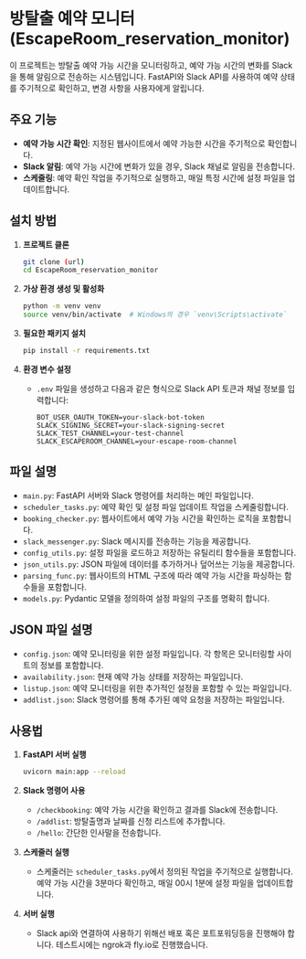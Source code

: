 # 방탈출 예약 모니터 (EscapeRoom_reservation_monitor)

이 프로젝트는 방탈출 예약 가능 시간을 모니터링하고, 예약 가능 시간의 변화를 Slack을 통해 알림으로 전송하는 시스템입니다. FastAPI와 Slack API를 사용하여 예약 상태를 주기적으로 확인하고, 변경 사항을 사용자에게 알립니다.

## 주요 기능

- **예약 가능 시간 확인**: 지정된 웹사이트에서 예약 가능한 시간을 주기적으로 확인합니다.
- **Slack 알림**: 예약 가능 시간에 변화가 있을 경우, Slack 채널로 알림을 전송합니다.
- **스케줄링**: 예약 확인 작업을 주기적으로 실행하고, 매일 특정 시간에 설정 파일을 업데이트합니다.

## 설치 방법

1. **프로젝트 클론**
   ```bash
   git clone (url)
   cd EscapeRoom_reservation_monitor
   ```

2. **가상 환경 생성 및 활성화**
   ```bash
   python -m venv venv
   source venv/bin/activate  # Windows의 경우 `venv\Scripts\activate`
   ```

3. **필요한 패키지 설치**
   ```bash
   pip install -r requirements.txt
   ```

4. **환경 변수 설정**
   - `.env` 파일을 생성하고 다음과 같은 형식으로 Slack API 토큰과 채널 정보를 입력합니다:
     ```
     BOT_USER_OAUTH_TOKEN=your-slack-bot-token
     SLACK_SIGNING_SECRET=your-slack-signing-secret
     SLACK_TEST_CHANNEL=your-test-channel
     SLACK_ESCAPEROOM_CHANNEL=your-escape-room-channel
     ```
## 파일 설명

- `main.py`: FastAPI 서버와 Slack 명령어를 처리하는 메인 파일입니다.
- `scheduler_tasks.py`: 예약 확인 및 설정 파일 업데이트 작업을 스케줄링합니다.
- `booking_checker.py`: 웹사이트에서 예약 가능 시간을 확인하는 로직을 포함합니다.
- `slack_messenger.py`: Slack 메시지를 전송하는 기능을 제공합니다.
- `config_utils.py`: 설정 파일을 로드하고 저장하는 유틸리티 함수들을 포함합니다.
- `json_utils.py`: JSON 파일에 데이터를 추가하거나 덮어쓰는 기능을 제공합니다.
- `parsing_func.py`: 웹사이트의 HTML 구조에 따라 예약 가능 시간을 파싱하는 함수들을 포함합니다.
- `models.py`: Pydantic 모델을 정의하여 설정 파일의 구조를 명확히 합니다.

## JSON 파일 설명 

- `config.json`: 예약 모니터링을 위한 설정 파일입니다. 각 항목은 모니터링할 사이트의 정보를 포함합니다.
- `availability.json`: 현재 예약 가능 상태를 저장하는 파일입니다.
- `listup.json`: 예약 모니터링을 위한 추가적인 설정을 포함할 수 있는 파일입니다.
- `addlist.json`: Slack 명령어를 통해 추가된 예약 요청을 저장하는 파일입니다.


## 사용법

1. **FastAPI 서버 실행**
   ```bash
   uvicorn main:app --reload
   ```

2. **Slack 명령어 사용**
   - `/checkbooking`: 예약 가능 시간을 확인하고 결과를 Slack에 전송합니다.
   - `/addlist`: 방탈출명과 날짜를 신청 리스트에 추가합니다.
   - `/hello`: 간단한 인사말을 전송합니다.

3. **스케줄러 실행**
   - 스케줄러는 `scheduler_tasks.py`에서 정의된 작업을 주기적으로 실행합니다. 예약 가능 시간을 3분마다 확인하고, 매일 00시 1분에 설정 파일을 업데이트합니다.

4. **서버 실행**
   - Slack api와 연결하여 사용하기 위해선 배포 혹은 포트포워딩등을 진행해야 합니다. 테스트시에는 ngrok과 fly.io로 진행했습니다.